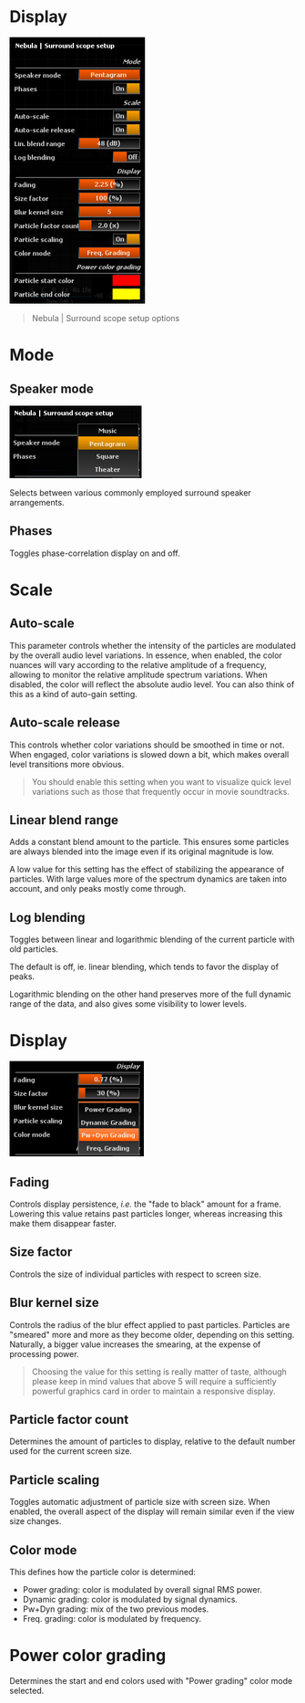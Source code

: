 # Display
![](include/Surround_scope_Setup.png)

> Nebula | Surround scope setup options

# Mode
## Speaker mode

![](include/SpeakerMode.png)

Selects between various commonly employed surround speaker arrangements.

## Phases
Toggles phase-correlation display on and off.

# Scale
## Auto-scale
This parameter controls whether the intensity of the particles are modulated by the overall audio level variations. 
In essence, when enabled, the color nuances will vary according to the relative amplitude of a frequency, allowing to monitor the relative amplitude spectrum variations. 
When disabled, the color will reflect the absolute audio level. You can also think of this as a kind of auto-gain setting.

## Auto-scale release
This controls whether color variations should be smoothed in time or not. 
When engaged, color variations is slowed down a bit, which makes overall level transitions more obvious.

> You should enable this setting when you want to visualize quick level
variations such as those that frequently occur in movie soundtracks.

## Linear blend range
Adds a constant blend amount to the particle. 
This ensures some particles are always blended into the image even if its original magnitude is low.

A low value for this setting has the effect of stabilizing the appearance of particles. 
With large values more of the spectrum dynamics are taken into account, and only peaks mostly come through.

## Log blending
Toggles between linear and logarithmic blending of the current particle with old particles.

The default is off, ie. linear blending, which tends to favor the display of peaks.

Logarithmic blending on the other hand preserves more of the full dynamic range of the data, and also gives some visibility to lower levels.

# Display

![](include/ColorMode.png)

## Fading

Controls display persistence, <i>i.e.</i> the "fade to black" amount for a frame. 
Lowering this value retains past particles longer, whereas increasing this make them disappear faster.

## Size factor

Controls the size of individual particles with respect to screen size.

## Blur kernel size

Controls the radius of the blur effect applied to past particles. 
Particles are "smeared" more and more as they become older, depending on this setting. 
Naturally, a bigger value increases the smearing, at the expense of processing power.

> Choosing the value for this setting is really matter of taste, although please keep in mind values that above 5 will require a sufficiently powerful graphics card in order to maintain a responsive display.

## Particle factor count
Determines the amount of particles to display, relative to the default number used for the current screen size.

## Particle scaling
Toggles automatic adjustment of particle size with screen size. When enabled, the overall aspect of the display will remain similar even if the view size changes.

## Color mode
This defines how the particle color is determined:
* Power grading: color is modulated by overall signal
RMS power.
* Dynamic grading: color is modulated by signal dynamics.
* Pw+Dyn grading: mix of the two previous modes.
* Freq. grading: color is modulated by frequency.

# Power color grading
Determines the start and end colors used with "Power grading" color mode selected.
